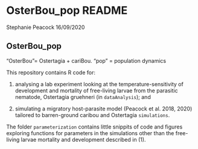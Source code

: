 OsterBou\_pop README
================
Stephanie Peacock
16/09/2020

## OsterBou\_pop

“OsterBou”= Ostertagia + cariBou. “pop” = population dynamics

This repository contains R code for:

1)  analysing a lab experiment looking at the temperature-sensitivity of
    development and mortality of free-living larvae from the parasitic
    nematode, Ostertagia gruehneri (in `dataAnalysis`); and

2)  simulating a migratory host-parasite model (Peacock et al. 2018,
    2020) tailored to barren-ground caribou and Ostertagia
    `simulations`.

The folder `parameterization` contains little snippits of code and
figures exploring functions for parameters in the simulations other than
the free-living larvae mortality and development described in (1).
